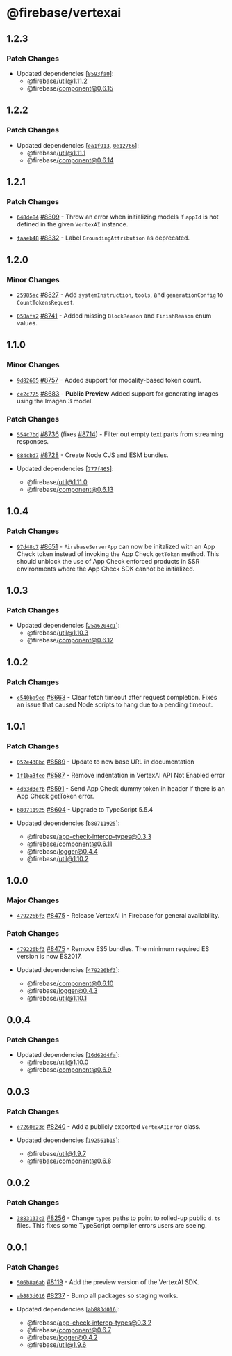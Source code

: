# @firebase/vertexai

## 1.2.3

### Patch Changes

- Updated dependencies [[`8593fa0`](https://github.com/firebase/firebase-js-sdk/commit/8593fa05bd884c2f1f6f3b4ae062efa48af93d24)]:
  - @firebase/util@1.11.2
  - @firebase/component@0.6.15

## 1.2.2

### Patch Changes

- Updated dependencies [[`ea1f913`](https://github.com/firebase/firebase-js-sdk/commit/ea1f9139e6baec0269fbb91233fd3f7f4b0d5875), [`0e12766`](https://github.com/firebase/firebase-js-sdk/commit/0e127664946ba324c6566a02b393dafd23fc1ddb)]:
  - @firebase/util@1.11.1
  - @firebase/component@0.6.14

## 1.2.1

### Patch Changes

- [`648de84`](https://github.com/firebase/firebase-js-sdk/commit/648de84b05c827d33d6b22aceb6eff01208ebdf0) [#8809](https://github.com/firebase/firebase-js-sdk/pull/8809) - Throw an error when initializing models if `appId` is not defined in the given `VertexAI` instance.

- [`faaeb48`](https://github.com/firebase/firebase-js-sdk/commit/faaeb48e0c9dfddd014e5fb52088d39c895e9874) [#8832](https://github.com/firebase/firebase-js-sdk/pull/8832) - Label `GroundingAttribution` as deprecated.

## 1.2.0

### Minor Changes

- [`25985ac`](https://github.com/firebase/firebase-js-sdk/commit/25985ac3c3a797160e2dc3a2a28aba9f63fe6dfd) [#8827](https://github.com/firebase/firebase-js-sdk/pull/8827) - Add `systemInstruction`, `tools`, and `generationConfig` to `CountTokensRequest`.

- [`058afa2`](https://github.com/firebase/firebase-js-sdk/commit/058afa280c8e9a72e27f3b1fbdb2921012dc65d3) [#8741](https://github.com/firebase/firebase-js-sdk/pull/8741) - Added missing `BlockReason` and `FinishReason` enum values.

## 1.1.0

### Minor Changes

- [`9d82665`](https://github.com/firebase/firebase-js-sdk/commit/9d826659334e1a43acd1126fab6e09a305e04936) [#8757](https://github.com/firebase/firebase-js-sdk/pull/8757) - Added support for modality-based token count.

- [`ce2c775`](https://github.com/firebase/firebase-js-sdk/commit/ce2c77511210df109fdf381c7c02175173a6f7a2) [#8683](https://github.com/firebase/firebase-js-sdk/pull/8683) - **Public Preview** Added support for generating images using the Imagen 3 model.

### Patch Changes

- [`554c7bd`](https://github.com/firebase/firebase-js-sdk/commit/554c7bdc12cfde834ce5c4fa729a6cb790e1e5c2) [#8736](https://github.com/firebase/firebase-js-sdk/pull/8736) (fixes [#8714](https://github.com/firebase/firebase-js-sdk/issues/8714)) - Filter out empty text parts from streaming responses.

- [`884cbd7`](https://github.com/firebase/firebase-js-sdk/commit/884cbd7d89d4dd9162858f108c39e75896c2db5a) [#8728](https://github.com/firebase/firebase-js-sdk/pull/8728) - Create Node CJS and ESM bundles.

- Updated dependencies [[`777f465`](https://github.com/firebase/firebase-js-sdk/commit/777f465ff37495ff933a29583769ce8a6a2b59b5)]:
  - @firebase/util@1.11.0
  - @firebase/component@0.6.13

## 1.0.4

### Patch Changes

- [`97d48c7`](https://github.com/firebase/firebase-js-sdk/commit/97d48c7650e2d4273b7f94c8964dfcb44113952a) [#8651](https://github.com/firebase/firebase-js-sdk/pull/8651) - `FirebaseServerApp` can now be initalized with an App Check token instead of invoking the App Check
  `getToken` method. This should unblock the use of App Check enforced products in SSR environments
  where the App Check SDK cannot be initialized.

## 1.0.3

### Patch Changes

- Updated dependencies [[`25a6204c1`](https://github.com/firebase/firebase-js-sdk/commit/25a6204c1531b6c772e5368d12b2411ae1d21bbc)]:
  - @firebase/util@1.10.3
  - @firebase/component@0.6.12

## 1.0.2

### Patch Changes

- [`c540ba9ee`](https://github.com/firebase/firebase-js-sdk/commit/c540ba9eedd189ec8ac0932124d2cc400d1bd1d6) [#8663](https://github.com/firebase/firebase-js-sdk/pull/8663) - Clear fetch timeout after request completion. Fixes an issue that caused Node scripts to hang due to a pending timeout.

## 1.0.1

### Patch Changes

- [`052e438bc`](https://github.com/firebase/firebase-js-sdk/commit/052e438bc9abc5bfaf553a41edd2cde44dc70bc2) [#8589](https://github.com/firebase/firebase-js-sdk/pull/8589) - Update to new base URL in documentation

- [`1f1ba3fee`](https://github.com/firebase/firebase-js-sdk/commit/1f1ba3feedf543a8ce42326dda077b0cdae21f2f) [#8587](https://github.com/firebase/firebase-js-sdk/pull/8587) - Remove indentation in VertexAI API Not Enabled error

- [`4db3d3e7b`](https://github.com/firebase/firebase-js-sdk/commit/4db3d3e7be8b435b523d23b0910958a495c09ad8) [#8591](https://github.com/firebase/firebase-js-sdk/pull/8591) - Send App Check dummy token in header if there is an App Check getToken error.

- [`b80711925`](https://github.com/firebase/firebase-js-sdk/commit/b807119252dacf46b0122344c2b6dfc503cecde1) [#8604](https://github.com/firebase/firebase-js-sdk/pull/8604) - Upgrade to TypeScript 5.5.4

- Updated dependencies [[`b80711925`](https://github.com/firebase/firebase-js-sdk/commit/b807119252dacf46b0122344c2b6dfc503cecde1)]:
  - @firebase/app-check-interop-types@0.3.3
  - @firebase/component@0.6.11
  - @firebase/logger@0.4.4
  - @firebase/util@1.10.2

## 1.0.0

### Major Changes

- [`479226bf3`](https://github.com/firebase/firebase-js-sdk/commit/479226bf3ebd99017bb12fa21440c75715658702) [#8475](https://github.com/firebase/firebase-js-sdk/pull/8475) - Release VertexAI in Firebase for general availability.

### Patch Changes

- [`479226bf3`](https://github.com/firebase/firebase-js-sdk/commit/479226bf3ebd99017bb12fa21440c75715658702) [#8475](https://github.com/firebase/firebase-js-sdk/pull/8475) - Remove ES5 bundles. The minimum required ES version is now ES2017.

- Updated dependencies [[`479226bf3`](https://github.com/firebase/firebase-js-sdk/commit/479226bf3ebd99017bb12fa21440c75715658702)]:
  - @firebase/component@0.6.10
  - @firebase/logger@0.4.3
  - @firebase/util@1.10.1

## 0.0.4

### Patch Changes

- Updated dependencies [[`16d62d4fa`](https://github.com/firebase/firebase-js-sdk/commit/16d62d4fa16faddb8cb676c0af3f29b8a5824741)]:
  - @firebase/util@1.10.0
  - @firebase/component@0.6.9

## 0.0.3

### Patch Changes

- [`e7260e23d`](https://github.com/firebase/firebase-js-sdk/commit/e7260e23d186787d44c145829af245534db4d054) [#8240](https://github.com/firebase/firebase-js-sdk/pull/8240) - Add a publicly exported `VertexAIError` class.

- Updated dependencies [[`192561b15`](https://github.com/firebase/firebase-js-sdk/commit/192561b1552a08840d8e341f30f3dbe275465558)]:
  - @firebase/util@1.9.7
  - @firebase/component@0.6.8

## 0.0.2

### Patch Changes

- [`3883133c3`](https://github.com/firebase/firebase-js-sdk/commit/3883133c33ba48027081eef9d946988f33b07606) [#8256](https://github.com/firebase/firebase-js-sdk/pull/8256) - Change `types` paths to point to rolled-up public `d.ts` files. This fixes some TypeScript compiler errors users are seeing.

## 0.0.1

### Patch Changes

- [`506b8a6ab`](https://github.com/firebase/firebase-js-sdk/commit/506b8a6abf662d74c2085fb729cace57d861ed17) [#8119](https://github.com/firebase/firebase-js-sdk/pull/8119) - Add the preview version of the VertexAI SDK.

- [`ab883d016`](https://github.com/firebase/firebase-js-sdk/commit/ab883d016015de0436346f586d8442b5703771b7) [#8237](https://github.com/firebase/firebase-js-sdk/pull/8237) - Bump all packages so staging works.

- Updated dependencies [[`ab883d016`](https://github.com/firebase/firebase-js-sdk/commit/ab883d016015de0436346f586d8442b5703771b7)]:
  - @firebase/app-check-interop-types@0.3.2
  - @firebase/component@0.6.7
  - @firebase/logger@0.4.2
  - @firebase/util@1.9.6
